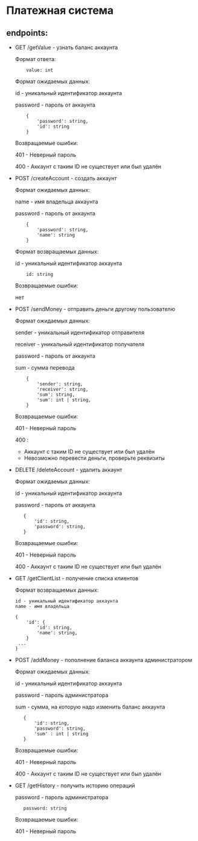 # Платежная система

## endpoints:

* GET /getValue - узнать баланс аккаунта
    
    Формат ответа:
    
    ```
        value: int
    ```
  
    Формат ожидаемых данных:
    
    id - уникальный идентификатор аккаунта
    
    password - пароль от аккаунта
    
    ```
        {
            'password': string,
            'id': string
        }
     ```
  
    Возвращаемые ошибки:
    
    401 - Неверный пароль
    
    400 - Аккаунт с таким ID не существует или был удалён
    
* POST /createAccount - создать аккаунт

    Формат ожидаемых данных:
    
    name - имя владельца аккаунта
    
    password - пароль от аккаунта
    
    ```
        {
            'password': string,
            'name': string
        }
     ```
  
    Формат возвращаемых данных:
    
    id - уникальный идентификатор аккаунта
    
    ```
        id: string
    ```
  
    Возвращаемые ошибки:
    
    нет
    
* POST /sendMoney - отправить деньги другому пользователю

    Формат ожидаемых данных:
    
    sender - уникальный идентификатор отправителя
    
    receiver - уникальный идентификатор получателя
    
    password - пароль от аккаунта
    
    sum - сумма перевода
    
    ```
        {
            'sender': string,
            'receiver': string,
            'sum': string,
            'sum': int | string,
        }
     ```
  
    Возвращаемые ошибки:
    
    401 - Неверный пароль
    
    400 :
    * Аккаунт с таким ID не существует или был удалён
    * Невозможно перевести деньги, проверьте реквизиты
    
* DELETE /deleteAccount - удалить аккаунт
    
    Формат ожидаемых данных:
    
    id - уникальный идентификатор аккаунта
     
    password - пароль от аккаунта
 
    
    ```
       {
           'id': string,
           'password': string,
       }
    ```
    
     
   Возвращаемые ошибки:
    
   401 - Неверный пароль
    
   400 - Аккаунт с таким ID не существует или был удалён
   
* GET /getClientList - получение списка клиентов 

    Формат возвращаемых данных:
      
      id - уникальный идентификатор аккаунта
      name - имя владельца
      
    ```
    {
        'id': {
            'id': string,
            'name': string,
        }
     ...
    }
    ```
  
* POST /addMoney - пополнение баланса аккаунта администратором

    Формат ожидаемых данных:
    
    id - уникальный идентификатор аккаунта
     
    password - пароль администратора
    
    sum - сумма, на которую надо изменить баланс аккаунта
 
    ```
       {
           'id': string,
           'password': string,
           'sum' : int | string
       }
    ```

   Возвращаемые ошибки:
    
   401 - Неверный пароль
    
   400 - Аккаунт с таким ID не существует или был удалён
   
* GET /getHistory - получить историю операций
 
    password - пароль администратора
 
    ```
       password: string
    ```

    Возвращаемые ошибки:
    
   401 - Неверный пароль
    
    

    
    